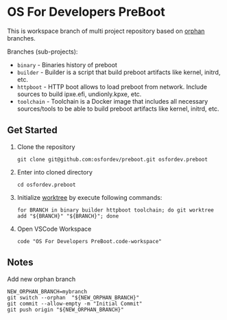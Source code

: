 # OS For Developers PreBoot

This is workspace branch of multi project repository based on [orphan](https://git-scm.com/docs/git-checkout#Documentation/git-checkout.txt---orphanltnew-branchgt) branches.

Branches (sub-projects):

* `binary` - Binaries history of preboot
* `builder` - Builder is a script that build preboot artifacts like kernel, initrd, etc.
* `httpboot` - HTTP boot allows to load preboot from network. Include sources to build ipxe.efi, undionly.kpxe, etc.
* `toolchain` - Toolchain is a Docker image that includes all necessary sources/tools to be able to build preboot artifacts like kernel, initrd, etc.

## Get Started

1. Clone the repository
	```shell
	git clone git@github.com:osfordev/preboot.git osfordev.preboot
	```
1. Enter into cloned directory
	```shell
	cd osfordev.preboot
	```
1. Initialize [worktree](https://git-scm.com/docs/git-worktree) by execute following commands:
	```shell
	for BRANCH in binary builder httpboot toolchain; do git worktree add "${BRANCH}" "${BRANCH}"; done
	```
1. Open VSCode Workspace
	```shell
	code "OS For Developers PreBoot.code-workspace"
	```


## Notes

Add new orphan branch

```shell
NEW_ORPHAN_BRANCH=mybranch
git switch --orphan  "${NEW_ORPHAN_BRANCH}"
git commit --allow-empty -m "Initial Commit"
git push origin "${NEW_ORPHAN_BRANCH}"
```
